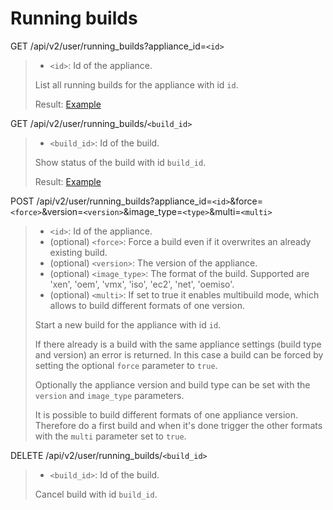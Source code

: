 # Running builds

GET /api/v2/user/running_builds?appliance_id=`<id>`
> * `<id>`: Id of the appliance.
>
> List all running builds for the appliance with id `id`.
>
> Result: [Example](running_builds.xml)

GET /api/v2/user/running_builds/`<build_id>`
> * `<build_id>`: Id of the build.
>
> Show status of the build with id `build_id`.
>
> Result: [Example](running_build.xml)

POST /api/v2/user/running_builds?appliance_id=`<id>`&force=`<force>`&version=`<version>`&image_type=`<type>`&multi=`<multi>`
> * `<id>`: Id of the appliance.
> * (optional) `<force>`: Force a build even if it overwrites an already
>   existing build.
> * (optional) `<version>`: The version of the appliance.
> * (optional) `<image_type>`: The format of the build. Supported are
>   'xen', 'oem', 'vmx', 'iso', 'ec2', 'net', 'oemiso'.
> * (optional) `<multi>`: If set to true it enables multibuild mode,
>   which allows to build different formats of one version.
>
> Start a new build for the appliance with id `id`.
>
> If there already is a build with the same appliance settings (build
> type and version) an error is returned. In this case a build can be
> forced by setting the optional `force` parameter to `true`.
>
> Optionally the appliance version and build type can be set with the
> `version` and `image_type` parameters.
>
> It is possible to build different formats of one appliance version.
> Therefore do a first build and when it's done trigger the other
> formats with the `multi` parameter set to `true`.

DELETE /api/v2/user/running_builds/`<build_id>`
> * `<build_id>`: Id of the build.
>
> Cancel build with id `build_id`.
